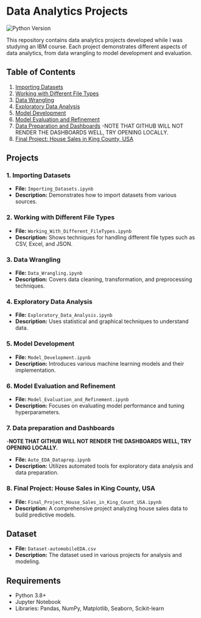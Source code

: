 # Data Analytics Projects

![Python Version](https://img.shields.io/badge/Python-3.8%2B-blue)

This repository contains data analytics projects developed while I was studying an IBM course. Each project demonstrates different aspects of data analytics, from data wrangling to model development and evaluation.

## Table of Contents
1. [Importing Datasets](#1-importing-datasets)
2. [Working with Different File Types](#2-working-with-different-file-types)
3. [Data Wrangling](#3-data-wrangling)
4. [Exploratory Data Analysis](#4-exploratory-data-analysis)
5. [Model Development](#5-model-development)
6. [Model Evaluation and Refinement](#6-model-evaluation-and-refinement)
7. [Data Preparation and Dashboards](#7-Data-preparation-and-Dashboards) -NOTE THAT GITHUB WILL NOT RENDER THE DASHBOARDS WELL, TRY OPENING LOCALLY.
8. [Final Project: House Sales in King County, USA](#8-final-project-house-sales-in-king-county-usa)

## Projects

### 1. Importing Datasets
- **File:** `Importing_Datasets.ipynb`
- **Description:** Demonstrates how to import datasets from various sources.

### 2. Working with Different File Types
- **File:** `Working_With_Different_FileTypes.ipynb`
- **Description:** Shows techniques for handling different file types such as CSV, Excel, and JSON.

### 3. Data Wrangling
- **File:** `Data_Wrangling.ipynb`
- **Description:** Covers data cleaning, transformation, and preprocessing techniques.

### 4. Exploratory Data Analysis
- **File:** `Exploratory_Data_Analysis.ipynb`
- **Description:** Uses statistical and graphical techniques to understand data.

### 5. Model Development
- **File:** `Model_Development.ipynb`
- **Description:** Introduces various machine learning models and their implementation.

### 6. Model Evaluation and Refinement
- **File:** `Model_Evaluation_and_Refinement.ipynb`
- **Description:** Focuses on evaluating model performance and tuning hyperparameters.

### 7. Data preparation and Dashboards
-**NOTE THAT GITHUB WILL NOT RENDER THE DASHBOARDS WELL, TRY OPENING LOCALLY.**
- **File:** `Auto_EDA_Dataprep.ipynb`
- **Description:** Utilizes automated tools for exploratory data analysis and data preparation.

### 8. Final Project: House Sales in King County, USA
- **File:** `Final_Project_House_Sales_in_King_Count_USA.ipynb`
- **Description:** A comprehensive project analyzing house sales data to build predictive models.

## Dataset
- **File:** `Dataset-automobileEDA.csv`
- **Description:** The dataset used in various projects for analysis and modeling.

## Requirements
- Python 3.8+
- Jupyter Notebook
- Libraries: Pandas, NumPy, Matplotlib, Seaborn, Scikit-learn
